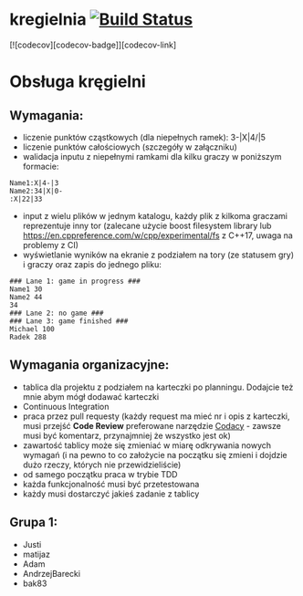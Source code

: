 # kregielnia [![Build Status](https://www.travis-ci.org/gorral/kregielnia.svg?branch=master)](https://www.travis-ci.org/gorral/kregielnia)
[![codecov][codecov-badge]][codecov-link]

Obsługa kręgielni
========================
Wymagania:
----------------------------------------
- liczenie punktów cząstkowych (dla niepełnych ramek): 3-|X|4/|5
- liczenie punktów całościowych (szczegóły w załączniku)
- walidacja inputu z niepełnymi ramkami dla kilku graczy w poniższym formacie:
~~~~~~
Name1:X|4-|3
Name2:34|X|0-
:X|22|33
~~~~~~
- input z wielu plików w jednym katalogu, każdy plik z kilkoma graczami reprezentuje inny tor (zalecane użycie boost filesystem library lub https://en.cppreference.com/w/cpp/experimental/fs z C++17, uwaga na problemy z CI)
- wyświetlanie wyników na ekranie z podziałem na tory (ze statusem gry) i graczy oraz zapis do jednego pliku:
~~~~~~
### Lane 1: game in progress ###
Name1 30
Name2 44
34
### Lane 2: no game ###
### Lane 3: game finished ###
Michael 100
Radek 288
~~~~~~

Wymagania organizacyjne:
---------------------------------------------
- tablica dla projektu z podziałem na karteczki po planningu. Dodajcie też mnie abym mógł dodawać karteczki
- Continuous Integration
- praca przez pull requesty (każdy request ma mieć nr i opis z karteczki, musi przejść **Code Review** preferowane narzędzie [Codacy](https://www.codacy.com/) - zawsze musi być komentarz, przynajmniej że wszystko jest ok)
- zawartość tablicy może się zmieniać w miarę odkrywania nowych wymagań (i na pewno to co założycie na początku się zmieni i dojdzie dużo rzeczy, których nie przewidzieliście)
- od samego początku praca w trybie TDD
- każda funkcjonalność musi być przetestowana
- każdy musi dostarczyć jakieś zadanie z tablicy

Grupa 1:
------
- Justi
- matijaz
- Adam
- AndrzejBarecki
- bak83


